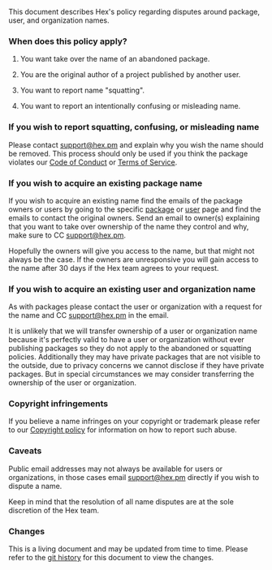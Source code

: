 This document describes Hex's policy regarding disputes around package, user, and organization names.

### When does this policy apply?

1. You want take over the name of an abandoned package.

2. You are the original author of a project published by another user.

3. You want to report name "squatting".

4. You want to report an intentionally confusing or misleading name.

### If you wish to report squatting, confusing, or misleading name

Please contact [support@hex.pm](mailto:support@hex.pm) and explain why you wish the name should be removed. This process should only be used if you think the package violates our [Code of Conduct](/policies/codeofconduct) or [Terms of Service](/policies/termsofservice).

### If you wish to acquire an existing package name

If you wish to acquire an existing name find the emails of the package owners or users by going to the specific [package](/packages/ecto) or [user](/users/ericmj) page and find the emails to contact the original owners. Send an email to owner(s) explaining that you want to take over ownership of the name they control and why, make sure to CC [support@hex.pm](mailto:support@hex.pm).

Hopefully the owners will give you access to the name, but that might not always be the case. If the owners are unresponsive you will gain access to the name after 30 days if the Hex team agrees to your request.

### If you wish to acquire an existing user and organization name

As with packages please contact the user or organization with a request for the name and CC [support@hex.pm](mailto:support@hex.pm) in the email.

It is unlikely that we will transfer ownership of a user or organization name because it's perfectly valid to have a user or organization without ever publishing packages so they do not apply to the abandoned or squatting policies. Additionally they may have private packages that are not visible to the outside, due to privacy concerns we cannot disclose if they have private packages. But in special circumstances we may consider transferring the ownership of the user or organization.

### Copyright infringements

If you believe a name infringes on your copyright or trademark please refer to our [Copyright policy](/policies/copyright) for information on how to report such abuse.

### Caveats

Public email addresses may not always be available for users or organizations, in those cases email [support@hex.pm](mailto:support@hex.pm) directly if you wish to dispute a name.

Keep in mind that the resolution of all name disputes are at the sole discretion of the Hex team.

### Changes

This is a living document and may be updated from time to time. Please refer to the [git history](https://github.com/hexpm/hexpm/blob/main/lib/hexpm_web/templates/policy/dispute.html.md) for this document to view the changes.
